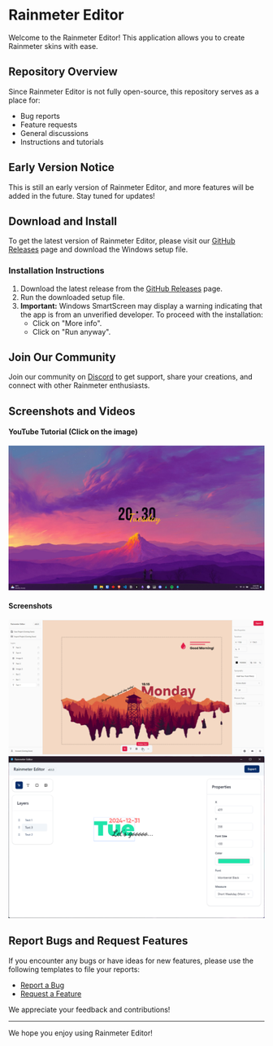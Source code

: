 # Rainmeter Editor

Welcome to the Rainmeter Editor! This application allows you to create Rainmeter skins with ease.

## Repository Overview

Since Rainmeter Editor is not fully open-source, this repository serves as a place for:
- Bug reports
- Feature requests
- General discussions
- Instructions and tutorials

## Early Version Notice

This is still an early version of Rainmeter Editor, and more features will be added in the future. Stay tuned for updates!

## Download and Install

To get the latest version of Rainmeter Editor, please visit our [GitHub Releases](https://github.com/kethakav/rainmeter-editor-releases/releases) page and download the Windows setup file.

### Installation Instructions

1. Download the latest release from the [GitHub Releases](https://github.com/kethakav/rainmeter-editor-releases/releases) page.
2. Run the downloaded setup file.
3. **Important:** Windows SmartScreen may display a warning indicating that the app is from an unverified developer. To proceed with the installation:
   - Click on "More info".
   - Click on "Run anyway".

## Join Our Community

Join our community on [Discord](https://discord.gg/tzY82KkS4H) to get support, share your creations, and connect with other Rainmeter enthusiasts.

## Screenshots and Videos

#### YouTube Tutorial (Click on the image)
[![Video 2](media/images/explorer_QlFPmVzH8R.png)](https://youtu.be/FxBZCdO-a5o)  
#### Screenshots
![Screenshot 1](media/images/ss-rm-editor.png)
![Screenshot 2](media/images/rainmeter-editor_jTVEhTw0Va.png)

## Report Bugs and Request Features

If you encounter any bugs or have ideas for new features, please use the following templates to file your reports:
- [Report a Bug](https://github.com/kethakav/rainmeter-editor/issues/new?template=bug_report.yml)
- [Request a Feature](https://github.com/kethakav/rainmeter-editor/issues/new?template=feature_request.yml)

We appreciate your feedback and contributions!

---

We hope you enjoy using Rainmeter Editor!
